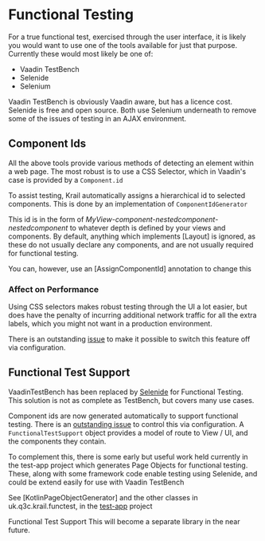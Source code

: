 # Functional Testing

For a true functional test, exercised through the user interface, it is likely you would want to use one of the tools available for just that purpose.  Currently these would most likely be one of:

- Vaadin TestBench
- Selenide
- Selenium

Vaadin TestBench is obviously Vaadin aware, but has a licence cost.  Selenide is free and open source.  Both use Selenium underneath to remove some of the issues of testing in an AJAX environment.

## Component Ids
All the above tools provide various methods of detecting an element within a web page.  The most robust is to use a CSS Selector, which in Vaadin's case is provided by a `Component.id`  

To assist testing, Krail automatically assigns a hierarchical id to selected components.  This is done by an implementation of `ComponentIdGenerator`

This id is in the form of *MyView-component-nestedcomponent-nestedcomponent* to whatever depth is defined by your views and components.  By default, anything which implements [Layout] is ignored, as these do not usually declare any components, and are not usually required for functional testing.

You can, however, use an [AssignComponentId] annotation to change this  

### Affect on Performance
Using CSS selectors makes robust testing through the UI a lot easier, but does have the penalty of incurring additional network traffic for all the extra labels, which you might not want in a production environment.

There is an outstanding [issue](https://github.com/davidsowerby/krail/issues/662) to make it possible to switch this feature off via configuration.

## Functional Test Support
VaadinTestBench has been replaced by [Selenide](http://selenide.org/) for Functional Testing.  This solution is not as complete as TestBench, but covers many use cases. 

Component ids are now generated automatically to support functional testing.  There is an [outstanding issue](https://github.com/davidsowerby/krail/issues/662) to control this via configuration.
A `FunctionalTestSupport` object provides a model of route to View / UI, and the components they contain.

To complement this, there is some early but useful work held currently in the test-app project which generates Page Objects for functional testing.  These, along with some framework code enable testing using Selenide, and could be extend easily for use with Vaadin TestBench

See [KotlinPageObjectGenerator] and the other classes in uk.q3c.krail.functest, in the [test-app](https://github.com/davidsowerby/krail-testApp) project

Functional Test Support This will become a separate library in the near future. 